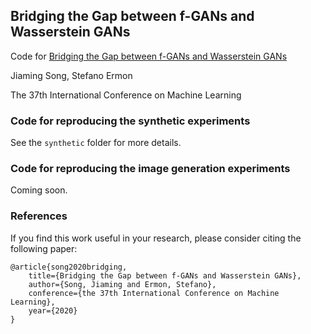 ## Bridging the Gap between f-GANs and Wasserstein GANs

Code for [Bridging the Gap between f-GANs and Wasserstein GANs](https://arxiv.org/abs/1910.09779)

Jiaming Song, Stefano Ermon

The 37th International Conference on Machine Learning

### Code for reproducing the synthetic experiments

See the `synthetic` folder for more details.

### Code for reproducing the image generation experiments

Coming soon.

### References

If you find this work useful in your research, please consider citing the following paper:

```
@article{song2020bridging,
	title={Bridging the Gap between f-GANs and Wasserstein GANs},
	author={Song, Jiaming and Ermon, Stefano},
	conference={the 37th International Conference on Machine Learning},
	year={2020}
}
```

